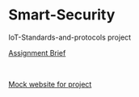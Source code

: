 # Smart-Security
IoT-Standards-and-protocols project


<a class ="item" target="_blank"  href="https://tutors-svelte.netlify.app/#/talk/iot-protocols-2022.netlify.app/topic-000-Assessments/talk-1/assignment.pdf"> Assignment Brief </p>

<br>

<a class ="item" target="_blank"  href="https://iot-standards-and-protocols-project.glitch.me/"> Mock website for project </p>





